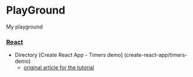 # PlayGround

My playground
 

### [React](create-react-app)

* Directory [Create React App - Timers demo]  (create-react-app/timers-demo) 
    * [original article for the tutorial](https://medium.com/@peterjd42/building-timers-in-react-stopwatch-and-countdown-bc06486560a2)



